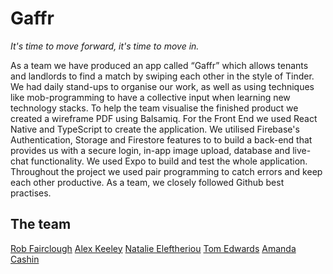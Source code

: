 # Gaffr

_It's time to move forward, it's time to move in._

As a team we have produced an app called “Gaffr” which allows tenants and landlords to find a match by swiping each other in the style of Tinder. We had daily stand-ups to organise our work, as well as using techniques like mob-programming to have a collective input when learning new technology stacks. To help the team visualise the finished product we created a wireframe PDF using Balsamiq. For the Front End we used React Native and TypeScript to create the application. We utilised Firebase's Authentication, Storage and Firestore features to to build a back-end that provides us with a secure login, in-app image upload, database and live-chat functionality. We used Expo to build and test the whole application. Throughout the project we used pair programming to catch errors and keep each other productive. As a team, we closely followed Github best practises.

## The team

[Rob Fairclough](https://github.com/robfairclough)
[Alex Keeley](https://github.com/AlexKMan)
[Natalie Eleftheriou](https://github.com/nataliaelef)
[Tom Edwards](https://github.com/tcje91)
[Amanda Cashin](https://github.com/mandsolo)
